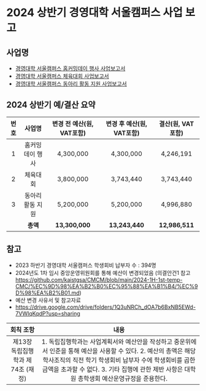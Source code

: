 2024 상반기 경영대학 서울캠퍼스 사업 보고
===

## 사업명
- [경영대학 서울캠퍼스 홈커밍데이 행사 사업보고서](경영대학_홈커밍데이.md) 
- [경영대학 서울캠퍼스 체육대회 사업보고서](경영대학_체육대회.md)
- [경영대학 서울캠퍼스 동아리 활동 지원 사업보고서](경영대학_동아리활동.md)


## 2024 상반기 예/결산 요약

| 번호  | 사업명 | 변경 전 예산(원, VAT포함) | 변경 후 예산(원, VAT포함) | 결산(원, VAT포함) |
|:--------:|:---------:|:---------:|:---------:|:---------:|
|1| 홈커밍데이 행사  |	4,300,000 | 4,300,000 | 4,246,191 |
|2|	체육대회  |	3,800,000| 3,743,440 | 3,743,440 |
|3|	동아리 활동 지원 |	5,200,000 | 5,200,000 | 4,996,880 |
|   |  **총액**| **13,300,000**| **13,243,440**| **12,986,511** | 

## 참고
- 2023 하반기 경영대학 서울캠퍼스 학생회비 납부자 수 : 394명
- 2024년도 1차 임시 중앙운영위원회를 통해 예산이 변경되었음 (의결안건1 참고 https://github.com/kaistgsa/CMCM/blob/main/2024-1H-1st-temp-CMC/%EC%9D%98%EA%B2%B0%EC%95%88%EA%B1%B4/%EC%9D%98%EA%B2%B01.md)
- 예산 변경 사유서 및 참고자료
- https://drive.google.com/drive/folders/1Q3uNRCh_dOA7b6BxNB5EWd-7VWIqKqdP?usp=sharing

|  회칙 조항  |  내용 |
|:---:|:---:|
| 제13장 독립집행학과 제74조 (재정) | 1. 독립집행학과는 사업계획서와 예산안을 작성하고 중운위에서 인준을 통해 예산을 사용할 수 있다. 2. 예산의 총액은 해당 학사조직의 직전 학기 학생회비 납부자 수에 학생회비를 곱한 금액을 초과할 수 없다. 3. 기타 집행에 관한 제반 사항은 대학원 총학생회 예산운영규정을 준용한다. |
